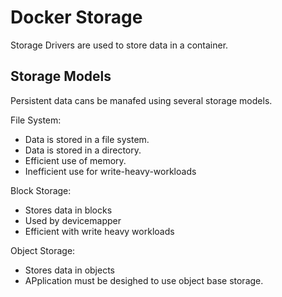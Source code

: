 # Docker Storage

Storage Drivers are used to store data in a container.

## Storage Models

Persistent data cans be manafed using several storage models.

File System:
- Data is stored in a file system.
- Data is stored in a directory.
- Efficient use of memory.
- Inefficient use for write-heavy-workloads

Block Storage:
- Stores data in blocks
- Used by devicemapper
- Efficient with write heavy workloads

Object Storage:
- Stores data in objects
- APplication must be desighed to use object base storage.